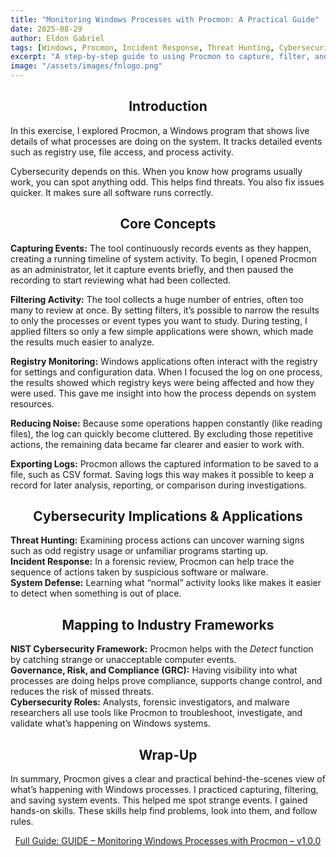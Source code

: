 ```yaml
---
title: "Monitoring Windows Processes with Procmon: A Practical Guide"
date: 2025-08-29
author: Eldon Gabriel
tags: [Windows, Procmon, Incident Response, Threat Hunting, Cybersecurity Tools]
excerpt: "A step-by-step guide to using Procmon to capture, filter, and analyze Windows process activity for threat hunting, incident response, and compliance."
image: "/assets/images/fnlogo.png"
---
```


## <center>Introduction</center>
In this exercise, I explored Procmon, a Windows program that shows live details of what processes are doing on the system. It tracks detailed events such as registry use, file access, and process activity.

Cybersecurity depends on this. When you know how programs usually work, you can spot anything odd. This helps find threats. You also fix issues quicker. It makes sure all software runs correctly.

## <center>Core Concepts</center>

**Capturing Events:** The tool continuously records events as they happen, creating a running timeline of system activity. To begin, I opened Procmon as an administrator, let it capture events briefly, and then paused the recording to start reviewing what had been collected.

**Filtering Activity:** The tool collects a huge number of entries, often too many to review at once. By setting filters, it’s possible to narrow the results to only the processes or event types you want to study. During testing, I applied filters so only a few simple applications were shown, which made the results much easier to analyze.

**Registry Monitoring:** Windows applications often interact with the registry for settings and configuration data. When I focused the log on one process, the results showed which registry keys were being affected and how they were used. This gave me insight into how the process depends on system resources.

**Reducing Noise:** Because some operations happen constantly (like reading files), the log can quickly become cluttered. By excluding those repetitive actions, the remaining data became far clearer and easier to work with.

**Exporting Logs:** Procmon allows the captured information to be saved to a file, such as CSV format. Saving logs this way makes it possible to keep a record for later analysis, reporting, or comparison during investigations.

## <center>Cybersecurity Implications & Applications</center>

**Threat Hunting:** Examining process actions can uncover warning signs such as odd registry usage or unfamiliar programs starting up.  
**Incident Response:** In a forensic review, Procmon can help trace the sequence of actions taken by suspicious software or malware.  
**System Defense:** Learning what “normal” activity looks like makes it easier to detect when something is out of place.  

## <center>Mapping to Industry Frameworks</center>

**NIST Cybersecurity Framework:** Procmon helps with the *Detect* function by catching strange or unacceptable computer events.  
**Governance, Risk, and Compliance (GRC):** Having visibility into what processes are doing helps prove compliance, supports change control, and reduces the risk of missed threats.  
**Cybersecurity Roles:** Analysts, forensic investigators, and malware researchers all use tools like Procmon to troubleshoot, investigate, and validate what’s happening on Windows systems.  

## <center>Wrap-Up</center>
In summary, Procmon gives a clear and practical behind-the-scenes view of what’s happening with Windows processes. I practiced capturing, filtering, and saving system events. This helped me spot strange events. I gained hands-on skills. These skills help find problems, look into them, and follow rules.

<p align="center">
  <a href="https://github.com/EldonGabriel/eldongabriel.github.io/blob/main/assets/guides/GUIDE%20%E2%80%93%20Monitoring%20Windows%20Processes%20with%20Procmon%20%E2%80%93%20v1.0.1.pdf" target="_blank">
    Full Guide: GUIDE – Monitoring Windows Processes with Procmon – v1.0.0
  </a>
</p>
